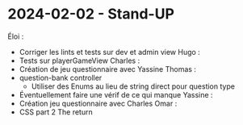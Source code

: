 # 2024-02-02 - Stand-UP
Éloi : 
- Corriger les lints et tests sur dev et admin view
Hugo : 
- Tests sur playerGameView
Charles : 
- Création de jeu questionnaire avec Yassine
Thomas : 
- question-bank controller
    - Utiliser des Enums au lieu de string direct pour question type
- Éventuellement faire une vérif de ce qui manque
Yassine : 
- Création jeu questionnaire avec Charles
Omar :
- CSS part 2 The return